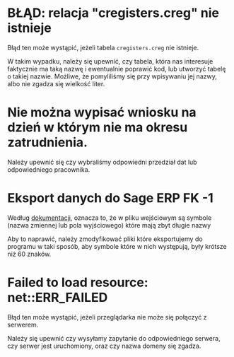 # BŁĄD: relacja "cregisters.creg" nie istnieje

Błąd ten może wystąpić, jeżeli tabela `cregisters.creg` nie istnieje.

W takim wypadku, należy się upewnić, czy tabela, która nas interesuje faktycznie ma taką nazwę i ewentualnie poprawić kod, lub utworzyć tabelę o takiej nazwie. Możliwe, że pomyliliśmy się przy wpisywaniu jej nazwy, albo nie zgadza się wielkość liter.

# Nie można wypisać wniosku na dzień w którym nie ma okresu zatrudnienia.

Należy upewnić się czy wybraliśmy odpowiedni przedział dat lub odpowiedniego pracownika.

# Eksport danych do Sage ERP FK -1

Według [dokumentacji](https://pomoc.symfonia.pl/data/fk/erp/2021_1_a/data/kody_bledow_importu_specjalneg.htm), oznacza to, że w pliku wejściowym są symbole (nazwa zmiennej lub pola wyjściowego) które mają zbyt długie nazwy

Aby to naprawić, należy zmodyfikować pliki które eksportujemy do programu w taki sposób, aby symbole które w nich występują, były krótsze niż 60 znaków.

# Failed to load resource: net::ERR_FAILED

Błąd ten może wystąpić, jeżeli przeglądarka nie może się połączyć z serwerem.

Należy się upewnić czy wysyłamy zapytanie do odpowiedniego serwera, czy serwer jest uruchomiony, oraz czy nazwa domeny się zgadza.
